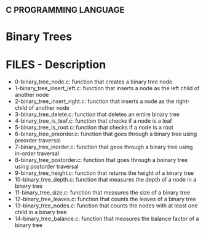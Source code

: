 ## C PROGRAMMING LANGUAGE

# Binary Trees

# FILES - Description

* 0-binary_tree_node.c: function that creates a binary tree node
* 1-binary_tree_insert_left.c: function that inserts a node as the left child of another node
* 2-binary_tree_insert_right.c: function that inserts a node as the right-child of another node
* 3-binary_tree_delete.c: function that deletes an entire binary tree
* 4-binary_tree_is_leaf.c: function that checks if a node is a leaf
* 5-binary_tree_is_root.c: function that checks if a node is a root
* 6-binary_tree_preorder.c: function that goes through a binary tree using preorder traversal
* 7-binary_tree_inorder.c: function that geos through a binary tree using in-order traversal
* 8-binary_tree_postorder.c: function that goes through a boinary tree using postorder traversal
* 9-binary_tree_height.c: function that returns the height of a binary tree
* 10-binary_tree_depth.c: function that measures the depth of a node in a binary tree
* 11-binary_tree_size.c: function that measures the size of a binary tree
* 12-binary_tree_leaves.c: function that counts the leaves of a binary tree
* 13-binary_tree_nodes.c: function that counts the nodes with at least one child in a binary tree
* 14-binary_tree_balance.c: function that measures the balance factor of a binary tree
